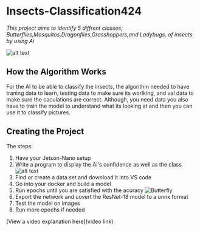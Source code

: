 # Insects-Classification424

 *This project aims to identify 5 diffrent classes; Butterflies,Mosquitos,Dragonflies,Grasshoppers,and Ladybugs, of insects by using Ai* 

![alt text](https://cdn.britannica.com/45/102445-050-E3375B6D/Insect-diversity.jpg)

## How the Algorithm Works

For the AI to be able to classify the insects, the algorithm needed to have traning data to learn, testing data to make sure its worlking, and val data to make sure the caculations are correct. Although, you need data you also have to train the model to understand what its looking at and then you can use it to classify pictures.
## Creating the Project
The steps:
1. Have your Jetson-Nano setup
2. Write a program to display the Ai's confidence as well as the class
  ![alt text](file:///C:/Users/Student/Pictures/Screenshot%202024-07-10%20112326.jpg)
3. Find or create a data set and download it into VS code
4. Go into your docker and build a model
5. Run epochs until you are satisfied with the acuracy
![Butterfly]()
7. Export the network and covert the ResNet-18 model to a onnx format
8. Test the model on images
9. Run more epochs if needed
   
[View a video explanation here](video link)
